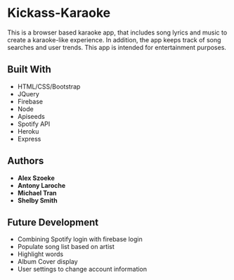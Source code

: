 # Kickass-Karaoke
This is a browser based karaoke app, that includes song lyrics and music to create a karaoke-like experience. In addition, the app keeps track of song searches and user trends. This app is intended for entertainment purposes.

## Built With
* HTML/CSS/Bootstrap
* JQuery
* Firebase
* Node
* Apiseeds
* Spotify API
* Heroku
* Express


## Authors
* **Alex Szoeke**
* **Antony Laroche**
* **Michael Tran**
* **Shelby Smith**

## Future Development
* Combining Spotify login with firebase login
* Populate song list based on artist
* Highlight words
* Album Cover display
* User settings to change account information




